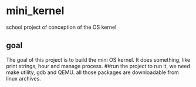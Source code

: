 # mini_kernel
school project of conception of the OS kernel
## goal
  The goal of this project is to build the mini OS kernel. It does something, like print strings, hour and manage process. 
##run the project
  to run it, we need make utility, gdb and QEMU. all those packages are downloadable from linux archives.
